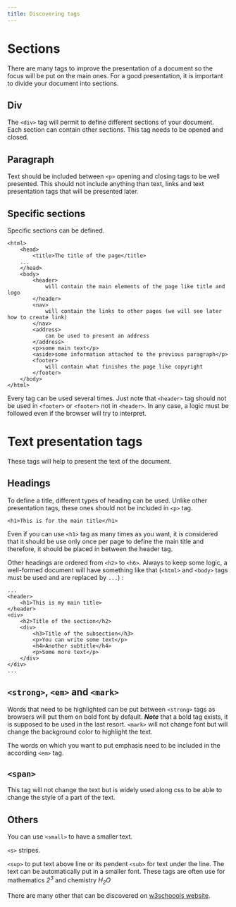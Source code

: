 ```yaml
---
title: Discovering tags
---
```


# Sections

There are many tags to improve the presentation of a document so the focus will be put on the main ones. For
 a good presentation, it is important to divide your document into sections. 

## Div

The `<div>` tag will permit to define different sections of your document. Each section can contain 
other sections. This tag needs to be opened and closed.

## Paragraph

Text should be included between `<p>` opening and closing tags to be well presented. This should not include 
anything than text, links and text presentation tags that will be presented later.

## Specific sections

Specific sections can be defined.

    <html>
        <head>
            <title>The title of the page</title>
        ...
        </head>
        <body>
            <header>
                will contain the main elements of the page like title and logo
            </header>
            <nav>
                will contain the links to other pages (we will see later how to create link)
            </nav>
            <address>
                can be used to present an address
            </address>
            <p>some main text</p>
            <aside>some information attached to the previous paragraph</p>
            <footer>
                will contain what finishes the page like copyright
            </footer>
        </body>
    </html>
    
Every tag can be used several times. Just note that `<header>` tag should not be used in `<footer>` or 
`<footer>` not in `<header>`. In any case, a logic must be followed even if the browser will try to interpret.
    
# Text presentation tags

These tags will help to present the text of the document. 

## Headings

To define a title, different types of heading can be used. Unlike other presentation tags, these ones should not be 
included in `<p>` tag.

    <h1>This is for the main title</h1>
    
Even if you can use `<h1>` tag as many times as you want, it is considered that it should be use only once per page 
to define the main title and therefore, it should be placed in between the header tag.

Other headings are ordered from `<h2>` to `<h6>`. Always to keep some logic, a well-formed document will have
something like that (`<html>` and `<body>` tags must be used and are replaced by `...`) :

    ...
    <header>
        <h1>This is my main title>
    </header>
    <div>
        <h2>Title of the section</h2>
        <div>
            <h3>Title of the subsection</h3>
            <p>You can write some text</p>
            <h4>Another subtitle</h4>
            <p>Some more text</p>
        </div>
    </div>
    ...

## `<strong>`, `<em>` and `<mark>`

Words that need to be highlighted can be put between `<strong>` tags as browsers will put them on bold font by 
default. ***Note*** that a bold tag exists, it is supposed to be used in the last resort. `<mark>` will not change 
font but will change the background color to highlight the text.

The words on which you want to put emphasis need to be included in the according `<em>` tag.

## `<span>`

This tag will not change the text but is widely used along css to be able to change the style of a part of the text. 

## Others

You can use `<small>` to have a smaller text.

`<s>` stripes.

`<sup>` to put text above line or its pendent `<sub>` for text under the line. The text can be automatically put
in a smaller font. These tags are often use for mathematics *2<sup>3</sup>* and chemistry *H<sub>2</sub>O*

There are many other that can be discovered on [w3schoools website](https://www.w3schools.com/tags/default.asp).
